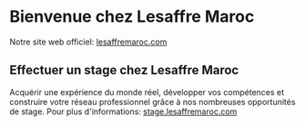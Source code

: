 # Bienvenue chez Lesaffre Maroc
Notre site web officiel: [lesaffremaroc.com](https://lesaffremaroc.com/)

## Effectuer un stage chez Lesaffre Maroc
Acquérir une expérience du monde réel, développer vos compétences et construire votre réseau professionnel grâce à nos nombreuses opportunités de stage. Pour plus d'informations: [stage.lesaffremaroc.com](https://stage.lesaffremaroc.com/)
